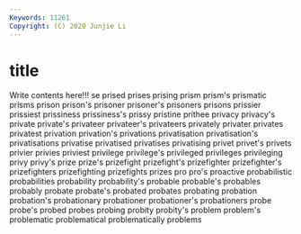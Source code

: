 ```yaml
---
Keywords: 11261
Copyright: (C) 2020 Junjie Li
---
```


# title

Write contents here!!!
se 
prised 
prises 
prising 
prism 
prism's 
prismatic 
prisms
prison 
prison's 
prisoner 
prisoner's 
prisoners 
prisons 
prissier 
prissiest 
prissiness 
prissiness's
prissy 
pristine 
prithee 
privacy 
privacy's 
private 
private's 
privateer 
privateer's 
privateers
privately 
privater 
privates 
privatest 
privation 
privation's 
privations 
privatisation 
privatisation's 
privatisations
privatise 
privatised 
privatises 
privatising 
privet 
privet's 
privets 
privier 
privies 
priviest
privilege 
privilege's 
privileged 
privileges 
privileging 
privy 
privy's 
prize 
prize's 
prizefight
prizefight's 
prizefighter 
prizefighter's 
prizefighters 
prizefighting 
prizefights 
prizes 
pro 
pro's 
proactive
probabilistic 
probabilities 
probability 
probability's 
probable 
probable's 
probables 
probably 
probate 
probate's
probated 
probates 
probating 
probation 
probation's 
probationary 
probationer 
probationer's 
probationers 
probe
probe's 
probed 
probes 
probing 
probity 
probity's 
problem 
problem's 
problematic 
problematical
problematically 
problems 

